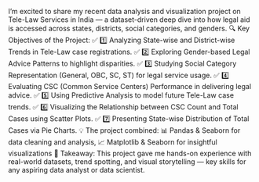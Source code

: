 I’m excited to share my recent data analysis and visualization project on Tele-Law Services in India — a dataset-driven deep dive into how legal aid is accessed across states, districts, social categories, and genders.
🔍 Key Objectives of the Project:
✅ 1️⃣ Analyzing State-wise and District-wise Trends in Tele-Law case registrations.
✅ 2️⃣ Exploring Gender-based Legal Advice Patterns to highlight disparities.
✅ 3️⃣ Studying Social Category Representation (General, OBC, SC, ST) for legal service usage.
✅ 4️⃣ Evaluating CSC (Common Service Centers) Performance in delivering legal advice.
✅ 5️⃣ Using Predictive Analysis to model future Tele-Law case trends.
✅ 6️⃣ Visualizing the Relationship between CSC Count and Total Cases using Scatter Plots.
 ✅ 7️⃣ Presenting State-wise Distribution of Total Cases via Pie Charts.
💡 The project combined:
 📊 Pandas & Seaborn for data cleaning and analysis,
 📈 Matplotlib & Seaborn for insightful visualizations
🎯 Takeaway:
 This project gave me hands-on experience with real-world datasets, trend spotting, and visual storytelling — key skills for any aspiring data analyst or data scientist.
